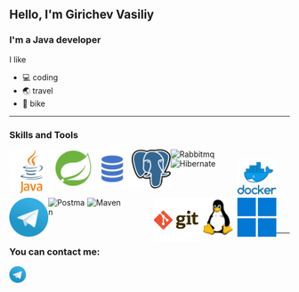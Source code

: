 ## Hello, I'm Girichev Vasiliy

### I'm a Java developer

I like
- :computer: coding
- :earth_asia: travel
- :mountain_bicyclist: bike

---

### Skills and Tools


<img align="left" alt="Java" width="80px" src="https://raw.githubusercontent.com/github/explore/5b3600551e122a3277c2c5368af2ad5725ffa9a1/topics/java/java.png" />
<img align="left" alt="Spring Boot" width="70px" src="https://raw.githubusercontent.com/github/explore/80688e429a7d4ef2fca1e82350fe8e3517d3494d/topics/spring-boot/spring-boot.png" />
<img align="left" alt="SQL" width="70px" src="https://raw.githubusercontent.com/github/explore/80688e429a7d4ef2fca1e82350fe8e3517d3494d/topics/sql/sql.png" />
<img align="left" alt="PostgeSQL" width="70px" src="https://raw.githubusercontent.com/github/explore/80688e429a7d4ef2fca1e82350fe8e3517d3494d/topics/postgresql/postgresql.png" />
<img align="left" alt="Rabbitmq" width="120px" src="https://rabbitmq.com/img/logo-rabbitmq.svg" />
<img align="left" alt="Hibernate" width="120px" src="https://hibernate.org/images/hibernate-logo.svg" />
<img align="left" alt="Docker" width="70px" src="https://raw.githubusercontent.com/github/explore/80688e429a7d4ef2fca1e82350fe8e3517d3494d/topics/docker/docker.png" />
<img align="left" alt="Telegram" width="70px" src="https://raw.githubusercontent.com/github/explore/80688e429a7d4ef2fca1e82350fe8e3517d3494d/topics/telegram/telegram.png" />
<br />
<br />
<br />
<br />
<br />
<img align="left" alt="Postman" width="70px" src="https://voyager.postman.com/logo/postman-logo-icon-orange.svg" />
<img align="left" alt="Maven" width="120px" src="https://maven.apache.org/images/maven-logo-black-on-white.png" />
<img align="left" alt="Git" width="80px" src="https://raw.githubusercontent.com/github/explore/80688e429a7d4ef2fca1e82350fe8e3517d3494d/topics/git/git.png" />
<img align="left" alt="Linux" width="70px" src="https://raw.githubusercontent.com/github/explore/56a826d05cf762b2b50ecbe7d492a839b04f3fbf/topics/linux/linux.png" />
<img align="left" alt="Windows" width="70px" src="https://raw.githubusercontent.com/github/explore/379d49236d826364be968345e0a085d044108cff/topics/windows/windows.png" />
<br />
<br />
<br />

---

### You can contact me:
[<img align="left" alt="Telegram" width="30px" src="https://raw.githubusercontent.com/github/explore/80688e429a7d4ef2fca1e82350fe8e3517d3494d/topics/telegram/telegram.png" />][Telegram]


[Telegram]: https://t.me/GirichevVasiliy
